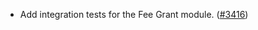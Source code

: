- Add integration tests for the Fee Grant module.
  ([#3416](https://github.com/informalsystems/hermes/issues/3416))